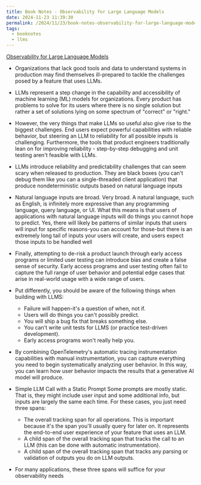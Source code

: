 ```yaml
---
title: Book Notes - Observability for Large Language Models
date: 2024-11-23 11:39:30
permalink: /2024/11/23/book-notes-observability-for-large-language-models/
tags:
  - booknotes
  - llms
---
```


[Observability for Large Language Models](https://www.honeycomb.io/resources/observability-for-llms)

- Organizations that lack good tools and data to understand systems in production may find themselves ill-prepared to tackle the challenges posed by a feature that uses LLMs.

- LLMs represent a step change in the capability and accessibility of machine learning (ML) models for organizations. Every product has problems to solve for its users where there is no single solution but rather a set of solutions lying on some spectrum of "correct" or "right."

- However, the very things that make LLMs so useful also give rise to the biggest challenges. End users expect powerful capabilities with reliable behavior, but steering an LLM to reliability for all possible inputs is challenging. Furthermore, the tools that product engineers traditionally lean on for improving reliability - step-by-step debugging and unit testing aren't feasible with LLMs.
- LLMs introduce reliability and predictability challenges that can seem scary when released to production. They are black boxes (you can't debug them like you can a single-threaded client application) that produce nondeterministic outputs based on natural language inputs

- Natural language inputs are broad. Very broad. A natural language, such as English, is infinitely more expressive than any programming language, query language, or UI. What this means is that users of applications with natural language inputs will do things you cannot hope to predict. Yes, there will likely be patterns of similar inputs that users will input for specific reasons-you can account for those-but there is an extremely long tail of inputs your users will create, and users expect those inputs to be handled well

- Finally, attempting to de-risk a product launch through early access programs or limited user testing can introduce bias and create a false sense of security. Early access programs and user testing often fail to capture the full range of user behavior and potential edge cases that arise in real-world usage with a wide range of users.

- Put differently, you should be aware of the following things when building with LLMS:

  - Failure will happen-it's a question of when, not if.
  - Users will do things you can't possibly predict.
  - You will ship a bug fix that breaks something else.
  - You can't write unit tests for LLMS (or practice test-driven development).
  - Early access programs won't really help you.

- By combining OpenTelemetry's automatic tracing instrumentation capabilities with manual instrumentation, you can capture everything you need to begin systematically analyzing user behavior. In this way, you can learn how user behavior impacts the results that a generative AI model will produce.

- Simple LLM Call with a Static Prompt Some prompts are mostly static. That is, they might include user input and some additional info, but inputs are largely the same each time. For these cases, you just need three spans:
  - The overall tracking span for all operations. This is important because it's the span you'll usually query for later on. It represents the end-to-end user experience of your feature that uses an LLM.
  - A child span of the overall tracking span that tracks the call to an LLM (this can be done with automatic instrumentation).
  - A child span of the overall tracking span that tracks any parsing or validation of outputs you do on LLM outputs.
- For many applications, these three spans will suffice for your observability needs
